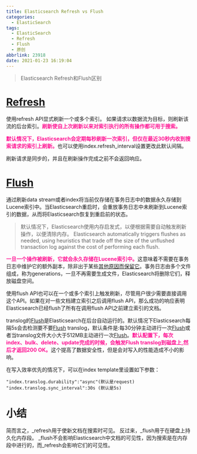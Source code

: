 ```yaml
---
title: Elasticsearch Refresh vs Flush
categories:
  - ElasticSearch
tags:
  - ElasticSearch
  - Refresh
  - Flush
  - 原创
abbrlink: 23918
date: 2021-01-23 16:19:04
---
```


> Elasticsearch Refresh和Flush区别

<!-- more -->

# [Refresh](https://www.elastic.co/guide/en/elasticsearch/reference/current/indices-refresh.html)

使用refresh API显式刷新一个或多个索引。 如果请求以数据流为目标，则刷新该流的后台索引。<font color=DeepPink>**刷新使自上次刷新以来对索引执行的所有操作都可用于搜索。**</font>

<font color=DeepPink>**默认情况下，Elasticsearch会定期每秒刷新一次索引，但仅在最近30秒内收到搜索请求的索引上刷新。**</font>也可以使用index.refresh_interval设置更改此默认间隔。

刷新请求是同步的，并且在刷新操作完成之前不会返回响应。

# [Flush](https://www.elastic.co/guide/en/elasticsearch/reference/current/indices-flush.html#flush-api-desc)

通过刷新data stream或者index将当前仅存储在事务日志中的数据永久存储到Lucene索引中。当Elasticsearch重启时，会重放事务日志中未刷新到Lucene索引的数据，从而将Elasticsearch恢复到重启前的状态。

> 默认情况下，Elasticsearch使用内存启发式，以便根据需要自动触发刷新操作，以便清除内存。
> Elasticsearch automatically triggers flushes as needed, using heuristics that trade off the size of the unflushed transaction log against the cost of performing each flush.

<font color=DeepPink>**一旦一个操作被刷新，它就会永久存储在Lucene索引中。**</font>这意味着不需要在事务日志中维护它的额外副本，除非出于某些[其他原因而保留它](https://www.elastic.co/guide/en/elasticsearch/reference/current/index-modules-translog.html#index-modules-translog-retention)。事务日志由多个文件组成，称为generations，一旦不再需要生成文件，Elasticsearch将删除它们，释放磁盘空间。

使用flush API也可以在一个或多个索引上触发刷新，尽管用户很少需要直接调用这个API。如果在对一些文档建立索引之后调用flush API，那么成功的响应表明Elasticsearch已经flush了所有在调用flush API之前建立索引的文档。

translog的[Flush](https://www.elastic.co/guide/en/Elasticsearch/reference/current/indices-flush.html)是Elasticsearch在后台自动运行的。默认情况下Elasticsearch每隔5s会去检测要不要[Flush](https://www.elastic.co/guide/en/Elasticsearch/reference/current/indices-flush.html) translog，默认条件是:每30分钟主动进行一次[Flush](https://www.elastic.co/guide/en/Elasticsearch/reference/current/indices-flush.html#flush-api-desc)或者当translog文件大小大于512MB主动进行一次[Flush](https://www.elastic.co/guide/en/Elasticsearch/reference/current/indices-flush.html)。<font color=DeepPink>**默认配置下，每次index、bulk、delete、update完成的时候，会触发Flush translog到磁盘上,然后才返回200 OK。**</font>这个提高了数据安全性，但是会对写入的性能造成不小的影响。

在写入效率优先的情况下，可以在index template里设置如下参数：
```
"index.translog.durability":"async"(默认是request) 
"index.translog.sync_interval":30s (默认是5s)
```

# 小结

简而言之，_refresh用于使新文档在搜索时可见。
反过来，_flush用于在硬盘上持久化内存段。
_flush不会影响Elasticsearch中文档的可见性，因为搜索是在内存段中进行的，而_refresh会影响它们的可见性。